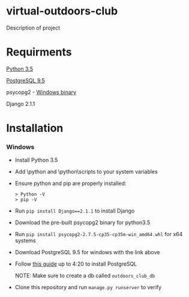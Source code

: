 # virtual-outdoors-club
Description of project

# Requirments

[Python 3.5](https://www.python.org/downloads/release/python-352/)

[PostgreSQL 9.5](https://www.enterprisedb.com/downloads/postgres-postgresql-downloads)

psycopg2 - [Windows binary](https://www.lfd.uci.edu/~gohlke/pythonlibs/#psycopg)

Django 2.1.1

# Installation

### Windows
- Install Python 3.5
- Add \python and \python\scripts to your system variables
- Ensure python and pip are properly installed:
  ```
  > Python -V
  > pip -V
  ```
- Run `pip install Django==2.1.1` to install Django
- Download the pre-built psycopg2 binary for python3.5
- Run `pip install psycopg2-2.7.5-cp35-cp35m-win_amd64.whl` for x64 systems
- Download PostgreSQL 9.5 for windows with the link above
- Follow [this guide](https://www.youtube.com/watch?v=_qUpvRTqK0Y) up to 4:20 to install PostgreSQL
  
  NOTE: Make sure to create a db called `outdoors_club_db`

- Clone this repository and run `manage.py runserver` to verify
